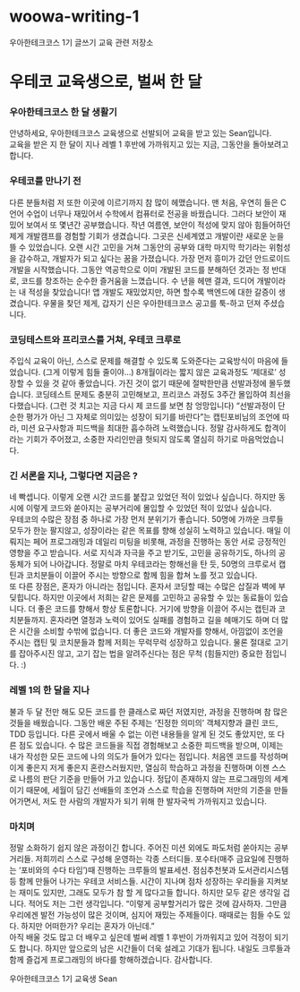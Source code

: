 # woowa-writing-1 
우아한테크코스 1기 글쓰기 교육 관련 저장소



# 우테코 교육생으로, 벌써 한 달



### 우아한테크코스 한 달 생활기

 안녕하세요, 우아한테크코스 교육생으로 선발되어 교육을 받고 있는 Sean입니다.   
교육을 받은 지 한 달이 지나 레벨 1 후반에 가까워지고 있는 지금, 그동안을 돌아보려고 합니다.   



### 우테코를 만나기 전

 다른 분들처럼 저 또한 이곳에 이르기까지 참 많이 헤맸습니다. 맨 처음, 우연히 들은 C언어 수업이 너무나 재밌어서 수학에서 컴퓨터로 전공을 바꿨습니다. 그러다 보안이 재밌어 보여서 또 몇년간 공부했습니다. 작년 여름엔, 보안이 적성에 맞지 않아 힘들어하던 제게 개발캠프를 경험할 기회가 생겼습니다. 그곳은 신세계였고 개발이란 새로운 눈을 뜰 수 있었습니다. 오랜 시간 고민을 거쳐 그동안의 공부와 대학 마지막 학기라는 위험성을 감수하고, 개발자가 되고 싶다는 꿈을 가졌습니다. 가장 먼저 흥미가 갔던 안드로이드 개발을 시작했습니다. 그동안 역공학으로 이미 개발된 코드를 분해하던 것과는 정 반대로, 코드를 창조하는 순수한 즐거움을 느꼈습니다. 수 년을 헤맨 결과, 드디어 개발이라는 내 적성을 찾았습니다! 앱 개발도 재밌었지만, 하면 할수록 백엔드에 대한 갈증이 생겼습니다. 우물을 찾던 제게, 갑자기 신은 우아한테크코스 공고를 툭-하고 던져 주셨습니다.   



### 코딩테스트와 프리코스를 거쳐, 우테코 크루로

 주입식 교육이 아닌, 스스로 문제를 해결할 수 있도록 도와준다는 교육방식이 마음에 들었습니다. (그게 이렇게 힘들 줄이야…) 8개월이라는 짧지 않은 교육과정도 ‘제대로’ 성장할 수 있을 것 같아 좋았습니다. 가진 것이 없기 때문에 절박한만큼 선발과정에 몰두했습니다. 코딩테스트 문제도 충분히 고민해보고, 프리코스 과정도 3주간 몰입하여 최선을 다했습니다. (그런 것 치고는 지금 다시 제 코드를 보면 참 엉망입니다) “선발과정이 단순한 평가가 아닌 그 자체로 의미있는 성장이 되기를 바란다”는 캡틴포비님의 조언에 따라, 미션 요구사항과 피드백을 최대한 흡수하려 노력했습니다. 정말 감사하게도 합격이라는 기회가 주어졌고, 소중한 자리인만큼 헛되지 않도록 열심히 하기로 마음먹었습니다.   



### 긴 서론을 지나, 그렇다면 지금은 ?

 네 빡셉니다. 이렇게 오랜 시간 코드를 붙잡고 있었던 적이 있었나 싶습니다. 하지만 동시에 이렇게 코드와 쏟아지는 공부거리에 몰입할 수 있었던 적이 있었나 싶습니다.   
 우테코의 수많은 장점 중 하나로 가장 먼저 분위기가 좋습니다. 50명에 가까운 크루들 모두가 한눈 팔지않고, 성장이라는 같은 목표를 향해 성실히 노력하고 있습니다. 매일 이뤄지는 페어 프로그래밍과 데일리 미팅을 비롯해, 과정을 진행하는 동안 서로 긍정적인 영향을 주고 받습니다. 서로 지식과 자극을 주고 받기도, 고민을 공유하기도, 하나의 공동체가 되어 나아갑니다. 정말로 마치 우테코라는 항해선을 탄 듯, 50명의 크루로서 캡틴과 코치분들이 이끌어 주시는 방향으로 함께 힘을 합쳐 노를 젓고 있습니다.   
 또 다른 장점은, 혼자가 아니라는 점입니다. 혼자서 코딩할 때는 수많은 삽질과 벽에 부딪힙니다. 하지만 이곳에서 저희는 같은 문제를 고민하고 공유할 수 있는 동료들이 있습니다. 더 좋은 코드를 향해서 항상 토론합니다. 거기에 방향을 이끌어 주시는 캡틴과 코치분들까지. 혼자라면 열정과 노력이 있어도 실패를 경험하고 길을 헤매기도 하며 더 많은 시간을 소비할 수밖에 없습니다. 더 좋은 코드와 개발자를 향해서, 아낌없이 조언을 주시는 캡틴 및 코치분들과 함께 저희는 무럭무럭 성장하고 있습니다. 물론 절대로 고기를 잡아주시진 않고, 고기 잡는 법을 알려주신다는 점은 무척 (힘들지만) 중요한 점입니다. :)   



### 레벨 1의 한 달을 지나

 불과 두 달 전만 해도 모든 코드를 한 클래스로 짜던 저였지만, 과정을 진행하며 참 많은 것들을 배웠습니다. 그동안 배운 주된 주제는 ‘진정한 의미의’ 객체지향과 클린 코드, TDD 등입니다. 다른 곳에서 배울 수 없는 이런 내용들을 알게 된 것도 좋았지만, 또 다른 점도 있습니다. 수 많은 코드들을 직접 경험해보고 소중한 피드백을 받으며, 이제는 내가 작성한 모든 코드에 나의 의도가 들어가 있다는 점입니다. 처음엔 코드를 작성하며 이게 좋은지 저게 좋은지 혼란스러웠지만, 열심히 학습하고 과정을 진행하며 이젠 스스로 나름의 판단 기준을 만들어 가고 있습니다. 정답이 존재하지 않는 프로그래밍의 세계이기 때문에, 세월이 담긴 선배들의 조언과 스스로 학습을 진행하며 저만의 기준을 만들어가면서, 저도 한 사람의 개발자가 되기 위해 한 발자국씩 가까워지고 있습니다.   



### 마치며

 정말 소화하기 쉽지 않은 과정이긴 합니다. 주어진 미션 외에도 파도처럼 쏟아지는 공부거리들. 저희끼리 스스로 구성해 운영하는 각종 스터디들. 포수타(매주 금요일에 진행하는 ‘포비와의 수다 타임’)때 진행하는 크루들의 발표세션. 점심추천봇과 도서관리시스템 등 함께 만들어 나가는 우테코 서비스들. 시간이 지나며 점차 성장하는 우리들을 지켜보는 재미도 있지만, 그래도 모두가 참 할 게 많다고들 합니다. 하지만 모두 같은 생각일 겁니다. 적어도 저는 그런 생각입니다. “이렇게 공부할거리가 많은 것에 감사하자. 그만큼 우리에겐 발전 가능성이 많은 것이며, 심지어 재밌는 주제들이다. 때때로는 힘들 수도 있다. 하지만 어떠한가? 우리는 혼자가 아닌데.”   
 아직 배울 것도 많고 더 배우고 싶은데 벌써 레벨 1 후반이 가까워지고 있어 걱정이 되기도 합니다. 하지만 앞으로의 남은 시간들이 더욱 설레고 기대가 됩니다. 내일도 크루들과 함께 즐겁게 프로그래밍의 바다를 항해하겠습니다. 감사합니다.   

우아한테크코스 1기 교육생 Sean
